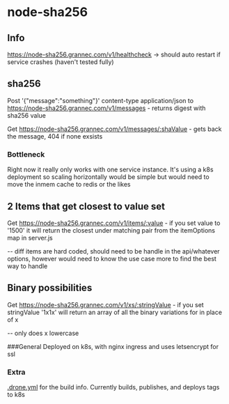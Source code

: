 # node-sha256


## Info


https://node-sha256.grannec.com/v1/healthcheck -> should auto restart if service crashes (haven't tested fully)

## sha256

Post '{"message":"something"}' content-type application/json to https://node-sha256.grannec.com/v1/messages - returns digest with sha256 value

Get https://node-sha256.grannec.com/v1/messages/:shaValue - gets back the message, 404 if none exsists

### Bottleneck

Right now it really only works with one service instance. It's using a k8s deployment so scaling horizontally would be simple but would need to move the inmem cache to redis or the likes

## 2 Items that get closest to value set
Get https://node-sha256.grannec.com/v1/items/:value - if you set value to '1500' it will return the closest under matching pair from the itemOptions map in server.js

-- diff  items are hard coded, should need to be handle in the api/whatever options, however would need to know the use case more to find the best way to handle

## Binary possibilities
Get https://node-sha256.grannec.com/v1/xs/:stringValue - if you set stringValue '1x1x' will return an array of all the binary variations for in place of x

-- only does x lowercase

###General
Deployed on k8s, with nginx ingress and uses letsencrypt for ssl





### Extra

[.drone.yml](.drone.yml) for the build info. Currently builds, publishes, and deploys tags to k8s 
